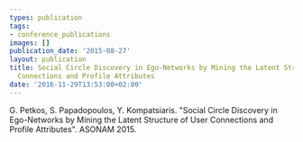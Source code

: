 ```yaml
---
types: publication
tags:
- conference_publications
images: []
publication_date: '2015-08-27'
layout: publication
title: Social Circle Discovery in Ego-Networks by Mining the Latent Structure of User
  Connections and Profile Attributes
date: '2016-11-29T13:53:00+02:00'
---
```

<p>G. Petkos, S. Papadopoulos, Y. Kompatsiaris. "Social Circle Discovery in Ego-Networks by Mining the Latent Structure of User Connections and Profile Attributes". ASONAM 2015.</p>
